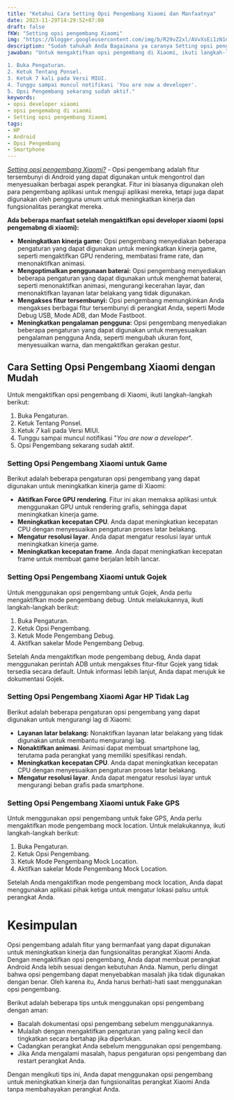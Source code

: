 ```yaml
---
title: "Ketahui Cara Setting Opsi Pengembang Xiaomi dan Manfaatnya"
date: 2023-11-29T14:29:52+07:00
draft: false
fKW: "Setting opsi pengembang Xiaomi"
img: "https://blogger.googleusercontent.com/img/b/R29vZ2xl/AVvXsEi1zN1nl-Tv_RSl8m6vcFHd_JJszz-L7fJhrCRHWvGFPHs3op9VdtzHygGbyettcmo78Yg803GEGNd6LUaioKxFJYq5k8H1vraO19CkrijKO6NKo3g77DAmgMguwG-qTLQ7NDjwLdudSE6cIZoC4rUyRUlfUl6fk_AYiUIzDSJcAS9vZX85-IxYdrn9AkIC/s360/Setting-Opsi-Pengembang-Xiaomi.webp"
description: "Sudah tahukah Anda Bagaimana ya caranya Setting opsi pengembang Xiaomi dengan cepat, supaya HP jadi lebih kencang performanya. Baca disini"
jawaban: "Untuk mengaktifkan opsi pengembang di Xiaomi, ikuti langkah-langkah berikut:

1. Buka Pengaturan.
2. Ketuk Tentang Ponsel.
3. Ketuk 7 kali pada Versi MIUI.
4. Tunggu sampai muncul notifikasi 'You are now a developer'.
5. Opsi Pengembang sekarang sudah aktif."
keywords:
- opsi developer xiaomi
- opsi pengemabng di xiaomi
- Setting opsi pengembang Xiaomi
tags:
- HP
- Android
- Opsi Pengembang
- Smartphone
---
```


_[Setting opsi pengembang Xiaomi?](/tutorial)_ - Opsi pengembang adalah fitur tersembunyi di Android yang dapat digunakan untuk mengontrol dan menyesuaikan berbagai aspek perangkat. Fitur ini biasanya digunakan oleh para pengembang aplikasi untuk menguji aplikasi mereka, tetapi juga dapat digunakan oleh pengguna umum untuk meningkatkan kinerja dan fungsionalitas perangkat mereka.

**Ada beberapa manfaat setelah mengaktifkan opsi developer xiaomi (opsi pengemabng di xiaomi):**

* **Meningkatkan kinerja game:** Opsi pengembang menyediakan beberapa pengaturan yang dapat digunakan untuk meningkatkan kinerja game, seperti mengaktifkan GPU rendering, membatasi frame rate, dan menonaktifkan animasi.
* **Mengoptimalkan penggunaan baterai:** Opsi pengembang menyediakan beberapa pengaturan yang dapat digunakan untuk menghemat baterai, seperti menonaktifkan animasi, mengurangi kecerahan layar, dan menonaktifkan layanan latar belakang yang tidak digunakan.
* **Mengakses fitur tersembunyi:** Opsi pengembang memungkinkan Anda mengakses berbagai fitur tersembunyi di perangkat Anda, seperti Mode Debug USB, Mode ADB, dan Mode Fastboot.
* **Meningkatkan pengalaman pengguna:** Opsi pengembang menyediakan beberapa pengaturan yang dapat digunakan untuk menyesuaikan pengalaman pengguna Anda, seperti mengubah ukuran font, menyesuaikan warna, dan mengaktifkan gerakan gestur.

## Cara Setting Opsi Pengembang Xiaomi dengan Mudah

Untuk mengaktifkan opsi pengembang di Xiaomi, ikuti langkah-langkah berikut:

1. Buka Pengaturan.
2. Ketuk Tentang Ponsel.
3. Ketuk _7_ kali pada Versi MIUI.
4. Tunggu sampai muncul notifikasi "_You are now a developer_".
5. Opsi Pengembang sekarang sudah aktif.

### Setting Opsi Pengembang Xiaomi untuk Game

Berikut adalah beberapa pengaturan opsi pengembang yang dapat digunakan untuk meningkatkan kinerja game di Xiaomi:

* **Aktifkan Force GPU rendering**. Fitur ini akan memaksa aplikasi untuk menggunakan GPU untuk rendering grafis, sehingga dapat meningkatkan kinerja game.
* **Meningkatkan kecepatan CPU**. Anda dapat meningkatkan kecepatan CPU dengan menyesuaikan pengaturan proses latar belakang.
* **Mengatur resolusi layar**. Anda dapat mengatur resolusi layar untuk meningkatkan kinerja game.
* **Meningkatkan kecepatan frame**. Anda dapat meningkatkan kecepatan frame untuk membuat game berjalan lebih lancar.

### Setting Opsi Pengembang Xiaomi untuk Gojek

Untuk menggunakan opsi pengembang untuk Gojek, Anda perlu mengaktifkan mode pengembang debug. Untuk melakukannya, ikuti langkah-langkah berikut:

1. Buka Pengaturan.
2. Ketuk Opsi Pengembang.
3. Ketuk Mode Pengembang Debug.
4. Aktifkan sakelar Mode Pengembang Debug.

Setelah Anda mengaktifkan mode pengembang debug, Anda dapat menggunakan perintah ADB untuk mengakses fitur-fitur Gojek yang tidak tersedia secara default. Untuk informasi lebih lanjut, Anda dapat merujuk ke dokumentasi Gojek.

### Setting Opsi Pengembang Xiaomi Agar HP Tidak Lag

Berikut adalah beberapa pengaturan opsi pengembang yang dapat digunakan untuk mengurangi lag di Xiaomi:

* **Layanan latar belakang:** Nonaktifkan layanan latar belakang yang tidak digunakan untuk membantu mengurangi lag.
* **Nonaktifkan animasi**. Animasi dapat membuat smartphone lag, terutama pada perangkat yang memiliki spesifikasi rendah.
* **Meningkatkan kecepatan CPU**. Anda dapat meningkatkan kecepatan CPU dengan menyesuaikan pengaturan proses latar belakang.
* **Mengatur resolusi layar**. Anda dapat mengatur resolusi layar untuk mengurangi beban grafis pada smartphone.

### Setting Opsi Pengembang Xiaomi untuk Fake GPS

Untuk menggunakan opsi pengembang untuk fake GPS, Anda perlu mengaktifkan mode pengembang mock location. Untuk melakukannya, ikuti langkah-langkah berikut:

1. Buka Pengaturan.
2. Ketuk Opsi Pengembang.
3. Ketuk Mode Pengembang Mock Location.
4. Aktifkan sakelar Mode Pengembang Mock Location.

Setelah Anda mengaktifkan mode pengembang mock location, Anda dapat menggunakan aplikasi pihak ketiga untuk mengatur lokasi palsu untuk perangkat Anda.

# Kesimpulan

Opsi pengembang adalah fitur yang bermanfaat yang dapat digunakan untuk meningkatkan kinerja dan fungsionalitas perangkat Xiaomi Anda. Dengan mengaktifkan opsi pengembang, Anda dapat membuat perangkat Android Anda lebih sesuai dengan kebutuhan Anda. Namun, perlu diingat bahwa opsi pengembang dapat menyebabkan masalah jika tidak digunakan dengan benar. Oleh karena itu, Anda harus berhati-hati saat menggunakan opsi pengembang.

Berikut adalah beberapa tips untuk menggunakan opsi pengembang dengan aman:

* Bacalah dokumentasi opsi pengembang sebelum menggunakannya.
* Mulailah dengan mengaktifkan pengaturan yang paling kecil dan tingkatkan secara bertahap jika diperlukan.
* Cadangkan perangkat Anda sebelum menggunakan opsi pengembang.
* Jika Anda mengalami masalah, hapus pengaturan opsi pengembang dan restart perangkat Anda.

Dengan mengikuti tips ini, Anda dapat menggunakan opsi pengembang untuk meningkatkan kinerja dan fungsionalitas perangkat Xiaomi Anda tanpa membahayakan perangkat Anda.